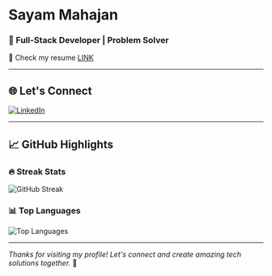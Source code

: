 # **Sayam Mahajan**  
### 🚀 Full-Stack Developer | Problem Solver 
💬 Check my resume [LINK](https://drive.google.com/file/d/1vpJpiO6yQNQNjnRwNdrGKHO8oJk76j6i/view?usp=sharing)

---

## 🌐 Let's Connect  

[![LinkedIn](https://img.shields.io/badge/LinkedIn-0A66C2?style=for-the-badge&logo=linkedin&logoColor=white)](https://www.linkedin.com/in/sayammahajan8/)  

---

## 📈 GitHub Highlights  

### 🔥 Streak Stats  
![GitHub Streak](http://github-readme-streak-stats.herokuapp.com?user=SayamMahajan&hide_border=true&theme=radical)  

### 📊 Top Languages  
![Top Languages](https://github-readme-stats.vercel.app/api/top-langs/?username=SayamMahajan&layout=compact&hide_border=true&theme=radical)  


---


*Thanks for visiting my profile! Let's connect and create amazing tech solutions together.* 🌟  
